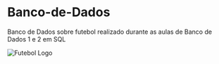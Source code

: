 # Banco-de-Dados
Banco de Dados sobre futebol realizado durante as aulas de Banco de Dados 1 e 2 em SQL

<img src="https://img.goodfon.com/original/1920x1080/1/aa/rocket-league-ball-roket-liga-miach.jpg" alt="Futebol Logo" />
